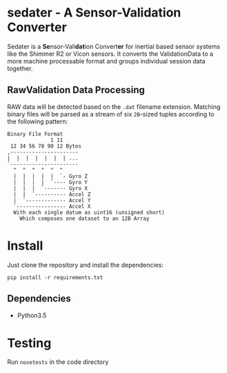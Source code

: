 # sedater - A Sensor-Validation Converter

Sedater is a **Se**nsor-Vali**dat**ion Convert**er** for inertial based sensor 
systems like the Shimmer R2 or Vicon sensors. It converts the ValidationData to 
a more machine processable format and groups individual session data together.

## RawValidation Data Processing

RAW data will be detected based on the `.dat` filename extension.
Matching binary files will be parsed as a stream of six `2B`-sized tuples 
according to the following pattern:

	Binary File Format
	              1 11
	 12 34 56 78 90 12 Bytes
	,----------------------
	|  |  |  |  |  |  | ...
	`----------------------
	  ^  ^  ^  ^  ^  ^
	  |  |  |  |  |  `- Gyro Z
	  |  |  |  |  `---- Gyro Y
	  |  |  |  `------- Gyro X
	  |  |  `---------- Accel Z
	  |  `------------- Accel Y
	  `---------------- Accel X
	  With each single datum as uint16 (unsigned short)
		Which composes one dataset to an 12B Array

# Install
Just clone the repository and install the dependencies:
```
pip install -r requirements.txt
```

## Dependencies
- Python3.5

# Testing
Run `nosetests` in the code directory
